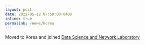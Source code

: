 ```yaml
---
layout: post
date: 2022-05-12 07:59:00-0400
inline: true
permalink: /news/korea
---
```


Moved to Korea and joined <a href='https://sites.google.com/a/kaist.edu/song-chong'> Data Science and Network Laboratory</a>